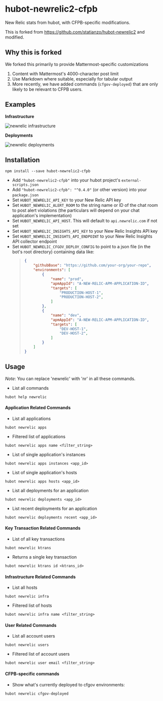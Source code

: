 # hubot-newrelic2-cfpb

New Relic stats from hubot, with CFPB-specific modifications.

This is forked from https://github.com/statianzo/hubot-newrelic2 and modified.

## Why this is forked

We forked this primarily to provide Mattermost-specific customizations

1. Content with Mattermost's 4000-character post limit
1. Use Markdown where suitable, especially for tabular output
1. More recently, we have added commands (`cfgov-deployed`) that are only
   likely to be relevant to CFPB users.

## Examples

**Infrastructure**

![newrelic infrastructure](https://raw.githubusercontent.com/cfpb/hubot-newrelic2-cfpb/master/doc/infra.png)

**Deployments**

![newrelic deployments](https://raw.githubusercontent.com/cfpb/hubot-newrelic2-cfpb/master/doc/deployments.png)



## Installation

```
npm install --save hubot-newrelic2-cfpb
```

* Add `"hubot-newrelic2-cfpb"` into your hubot project's `external-scripts.json`
* Add `"hubot-newrelic2-cfpb": "^0.4.0"` (or other version) into your `package.json`
* Set `HUBOT_NEWRELIC_API_KEY` to your New Relic API key
* Set `HUBOT_NEWRELIC_ALERT_ROOM` to the string name or ID of the chat room to post alert violations (the particulars will depend on your chat application's implementation)
* Set `HUBOT_NEWRELIC_API_HOST`. This will default to `api.newrelic.com` if not set
* Set `HUBOT_NEWRELIC_INSIGHTS_API_KEY` to your New Relic Insights API key
* Set `HUBOT_NEWRELIC_INSIGHTS_API_ENDPOINT` to your New Relic Insights API collector endpoint
* Set `HUBOT_NEWRELIC_CFGOV_DEPLOY_CONFIG` to point to a json file (in the bot's root directory) containing data like:
  > ```json
  > {
  >     "githubBase": "https://github.com/your-org/your-repo",
  >     "environments": [
  >         {
  >             "name": "prod",
  >             "apmAppId": "A-NEW-RELIC-APM-APPLICATION-ID",
  >             "targets": [
  >                 "PRODUCTION-HOST-1",
  >                 "PRODUCTION-HOST-2",
  >             ]
  >         },
  >         {
  >             "name": "dev",
  >             "apmAppId": "A-NEW-RELIC-APM-APPLICATION-ID",
  >             "targets": [
  >                 "DEV-HOST-1",
  >                 "DEV-HOST-2",
  >             ]
  >         }
  >     ]
  > }
  > ```


## Usage

*Note*: You can replace 'newrelic' with 'nr' in all these commands.

* List all commands
```
hubot help newrelic
```

#### Application Related Commands

* List all applications
```
hubot newrelic apps
```

* Filtered list of applications
```
hubot newrelic apps name <filter_string>
```

* List of single application's instances
```
hubot newrelic apps instances <app_id>
```

* List of single application's hosts
```
hubot newrelic apps hosts <app_id>
```

* List all deployments for an application
```
hubot newrelic deployments <app_id>
```

* List recent deployments for an application
```
hubot newrelic deployments recent <app_id>
```

#### Key Transaction Related Commands

* List of all key transactions
```
hubot newrelic ktrans
```

* Returns a single key transaction
```
hubot newrelic ktrans id <ktrans_id>
```

#### Infrastructure Related Commands

* List all hosts
```
hubot newrelic infra
```

* Filtered list of hosts
```
hubot newrelic infra name <filter_string>
```

#### User Related Commands

* List all account users
```
hubot newrelic users
```

* Filtered list of account users
```
hubot newrelic user email <filter_string>
```

#### CFPB-specific commands

* Show what's currently deployed to cfgov environments:
```
hubot newrelic cfgov-deployed
```
